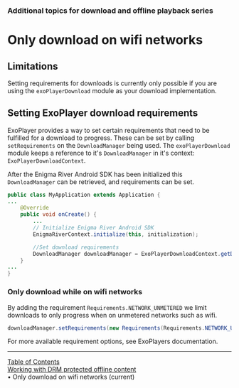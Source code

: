 ### Additional topics for download and offline playback series
# Only download on wifi networks
## Limitations
Setting requirements for downloads is currently only possible if you are using the
`exoPlayerDownload` module as your download implementation.

## Setting ExoPlayer download requirements
ExoPlayer provides a way to set certain requirements that need to be fulfilled for a download
to progress. These can be set by calling `setRequirements` on the `DownloadManager` being used.
The `exoPlayerDownload` module keeps a reference to it's `DownloadManager` in it's context:
`ExoPlayerDownloadContext`.

After the Enigma River Android SDK has been initialized this `DownloadManager` can be retrieved,
and requirements can be set.
```java
public class MyApplication extends Application {
...
    @Override
    public void onCreate() {
        ...
        // Initialize Enigma River Android SDK
        EnigmaRiverContext.initialize(this, initialization);

        //Set download requirements
        DownloadManager downloadManager = ExoPlayerDownloadContext.getDownloadManager();
    }
...
}
```

### Only download while on wifi networks
By adding the requirement `Requirements.NETWORK_UNMETERED` we limit downloads to only progress when
on unmetered networks such as wifi.
```java
downloadManager.setRequirements(new Requirements(Requirements.NETWORK_UNMETERED));
```

For more available requirement options, see ExoPlayers documentation.


___
[Table of Contents](../index.md)<br/>
[Working with DRM protected offline content](download_drm_management.md)<br/>
&bull; Only download on wifi networks (current)<br/>
